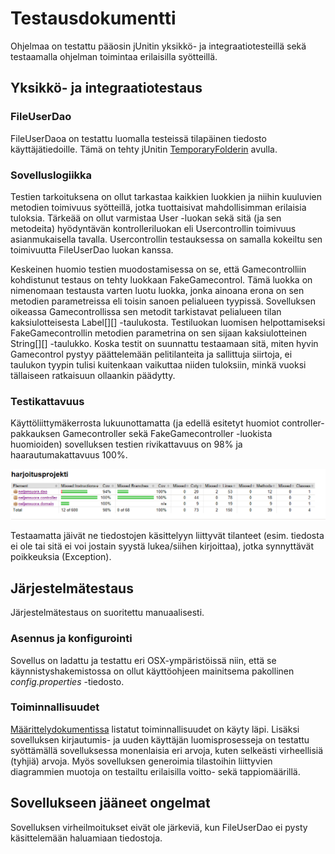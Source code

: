 # Testausdokumentti

Ohjelmaa on testattu pääosin jUnitin yksikkö- ja integraatiotesteillä sekä testaamalla ohjelman toimintaa erilaisilla syötteillä.

## Yksikkö- ja integraatiotestaus

### FileUserDao

FileUserDaoa on testattu luomalla testeissä tilapäinen tiedosto käyttäjätiedoille. Tämä on tehty jUnitin [TemporaryFolderin](https://junit.org/junit4/javadoc/4.12/org/junit/rules/TemporaryFolder.html) avulla.

### Sovelluslogiikka

Testien tarkoituksena on ollut tarkastaa kaikkien luokkien ja niihin kuuluvien metodien toimivuus syötteillä, jotka tuottaisivat mahdollisimman erilaisia tuloksia. Tärkeää on ollut varmistaa User -luokan sekä sitä (ja sen metodeita) hyödyntävän kontrolleriluokan eli Usercontrollin toimivuus asianmukaisella tavalla. Usercontrollin testauksessa on samalla kokeiltu sen toimivuutta FileUserDao luokan kanssa.

Keskeinen huomio testien muodostamisessa on se, että Gamecontrolliin kohdistunut testaus on tehty luokkaan FakeGamecontrol. Tämä luokka on nimenomaan testausta varten luotu luokka, jonka ainoana erona on sen metodien parametreissa eli toisin sanoen pelialueen tyypissä. Sovelluksen oikeassa Gamecontrollissa sen metodit tarkistavat pelialueen tilan kaksiulotteisesta Label[][] -taulukosta. Testiluokan luomisen helpottamiseksi FakeGamecontrollin metodien parametrina on sen sijaan kaksiulotteinen String[][] -taulukko. Koska testit on suunnattu testaamaan sitä, miten hyvin Gamecontrol pystyy päättelemään pelitilanteita ja sallittuja siirtoja, ei taulukon tyypin tulisi kuitenkaan vaikuttaa niiden tuloksiin, minkä vuoksi tällaiseen ratkaisuun ollaankin päädytty.

### Testikattavuus

Käyttöliittymäkerrosta lukuunottamatta (ja edellä esitetyt huomiot controller-pakkauksen Gamecontroller sekä FakeGamecontroller -luokista huomioiden) sovelluksen testien rivikattavuus on 98% ja haarautumakattavuus 100%.

![](https://github.com/pprepu/NeljanSuora/blob/master/dokumentaatio/kuvat/testikattavuus.PNG)

Testaamatta jäivät ne tiedostojen käsittelyyn liittyvät tilanteet (esim. tiedosta ei ole tai sitä ei voi jostain syystä lukea/siihen kirjoittaa), jotka synnyttävät poikkeuksia (Exception).


## Järjestelmätestaus

Järjestelmätestaus on suoritettu manuaalisesti.

### Asennus ja konfigurointi

Sovellus on ladattu ja testattu eri OSX-ympäristöissä niin, että se käynnistyshakemistossa on ollut käyttöohjeen mainitsema pakollinen *config.properties* -tiedosto.

### Toiminnallisuudet

[Määrittelydokumentissa](https://github.com/pprepu/NeljanSuora/edit/master/dokumentaatio/vaatimusmaarittely.md) listatut toiminnallisuudet on käyty läpi. Lisäksi sovelluksen kirjautumis- ja uuden käyttäjän luomisprosesseja on testattu syöttämällä sovelluksessa monenlaisia eri arvoja, kuten selkeästi virheellisiä (tyhjiä) arvoja. Myös sovelluksen generoimia tilastoihin liittyvien diagrammien muotoja on testailtu erilaisilla voitto- sekä tappiomäärillä.

## Sovellukseen jääneet ongelmat

Sovelluksen virheilmoitukset eivät ole järkeviä, kun FileUserDao ei pysty käsittelemään haluamiaan tiedostoja.
